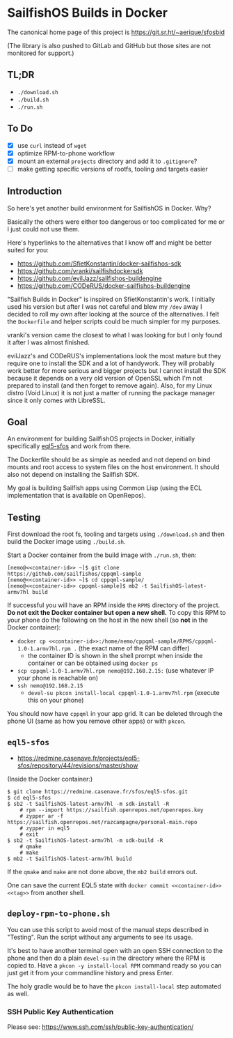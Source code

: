 # SailfishOS Builds in Docker

The canonical home page of this project is https://git.sr.ht/~aerique/sfosbid

(The library is also pushed to GitLab and GitHub but those sites are not
monitored for support.)

## TL;DR

- `./download.sh`
- `./build.sh`
- `./run.sh`

## To Do

- [X] use `curl` instead of `wget`
- [X] optimize RPM-to-phone workflow
- [X] mount an external `projects` directory and add it to `.gitignore`?
- [ ] make getting specific versions of rootfs, tooling and targets easier

## Introduction

So here's yet another build environment for SailfishOS in Docker. Why?

Basically the others were either too dangerous or too complicated for me
or I just could not use them.

Here's hyperlinks to the alternatives that I know off and might be
better suited for you:

- https://github.com/SfietKonstantin/docker-sailfishos-sdk
- https://github.com/vranki/sailfishdockersdk
- https://github.com/evilJazz/sailfishos-buildengine
- https://github.com/CODeRUS/docker-sailfishos-buildengine

"Sailfish Builds in Docker" is inspired on SfietKonstantin's work. I
initially used his version but after I was not careful and blew my
`/dev` away I decided to roll my own after looking at the source of the
alternatives. I felt the `Dockerfile` and helper scripts could be much
simpler for my purposes.

vranki's version came the closest to what I was looking for but I only
found it after I was almost finished.

evilJazz's and CODeRUS's implementations look the most mature but they
require one to install the SDK and a lot of handywork. They will
probably work better for more serious and bigger projects but I cannot
install the SDK because it depends on a very old version of OpenSSL
which I'm not prepared to install (and then forget to remove
again). Also, for my Linux distro (Void Linux) it is not just a matter
of running the package manager since it only comes with LibreSSL.

## Goal

An environment for building SailfishOS projects in Docker, initially
specifically [eql5-sfos](https://redmine.casenave.fr/projects/eql5-sfos/)
and work from there.

The Dockerfile should be as simple as needed and not depend on bind
mounts and root access to system files on the host environment. It
should also not depend on installing the Sailfish SDK.

My goal is building Sailfish apps using Common Lisp (using the ECL
implementation that is available on OpenRepos).

## Testing

First download the root fs, tooling and targets using `./download.sh`
and then build the Docker image using `./build.sh`.

Start a Docker container from the build image with `./run.sh`, then:

```
[nemo@<<container-id>> ~]$ git clone https://github.com/sailfishos/cppqml-sample
[nemo@<<container-id>> ~]$ cd cppqml-sample/
[nemo@<<container-id>> cppqml-sample]$ mb2 -t SailfishOS-latest-armv7hl build
```

If successful you will have an RPM inside the `RPMS` directory of the
project. **Do not exit the Docker container but open a new shell.** To
copy this RPM to your phone do the following on the host in the new
shell (so **not** in the Docker container):

- `docker cp <<container-id>>:/home/nemo/cppqml-sample/RPMS/cppqml-1.0-1.armv7hl.rpm .` (the exact name of the RPM can differ)
    - the container ID is shown in the shell prompt when inside the
      container or can be obtained using `docker ps`
- `scp cppqml-1.0-1.armv7hl.rpm nemo@192.168.2.15:` (use whatever IP
  your phone is reachable on)
- `ssh nemo@192.168.2.15`
    - `devel-su pkcon install-local cppqml-1.0-1.armv7hl.rpm` (execute
      this on your phone)

You should now have `cppqml` in your app grid. It can be deleted through
the phone UI (same as how you remove other apps) or with `pkcon`.

## `eql5-sfos`

- https://redmine.casenave.fr/projects/eql5-sfos/repository/44/revisions/master/show

(Inside the Docker container:)

```
$ git clone https://redmine.casenave.fr/sfos/eql5-sfos.git
$ cd eql5-sfos
$ sb2 -t SailfishOS-latest-armv7hl -m sdk-install -R
    # rpm --import https://sailfish.openrepos.net/openrepos.key
    # zypper ar -f https://sailfish.openrepos.net/razcampagne/personal-main.repo
    # zypper in eql5
    # exit
$ sb2 -t SailfishOS-latest-armv7hl -m sdk-build -R
    # qmake
    # make
$ mb2 -t SailfishOS-latest-armv7hl build
```

If the `qmake` and `make` are not done above, the `mb2 build` errors
out.

One can save the current EQL5 state with `docker commit <<container-id>>
<<tag>>` from another shell.

## `deploy-rpm-to-phone.sh`

You can use this script to avoid most of the manual steps described in
"Testing". Run the script without any arguments to see its usage.

It's best to have another terminal open with an open SSH connection to
the phone and then do a plain `devel-su` in the directory where the RPM
is copied to. Have a `pkcon -y install-local RPM` command ready so you
can just get it from your commandline history and press Enter.

The holy gradle would be to have the `pkcon install-local` step
automated as well.

### SSH Public Key Authentication

Please see: https://www.ssh.com/ssh/public-key-authentication/
